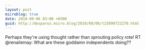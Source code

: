```yaml
---
layout: post
microblog: true
date: 2010-09-06 03:00 +0300
guid: http://desparoz.micro.blog/2010/09/06/t23099722270.html
---
```

Perhaps they're using thought rather than sprouting policy rote! RT @renailemay: What are these goddamn independents doing??
